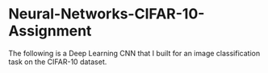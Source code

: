 # Neural-Networks-CIFAR-10-Assignment

The following is a Deep Learning CNN that I built for an image classification task on the CIFAR-10 dataset.
